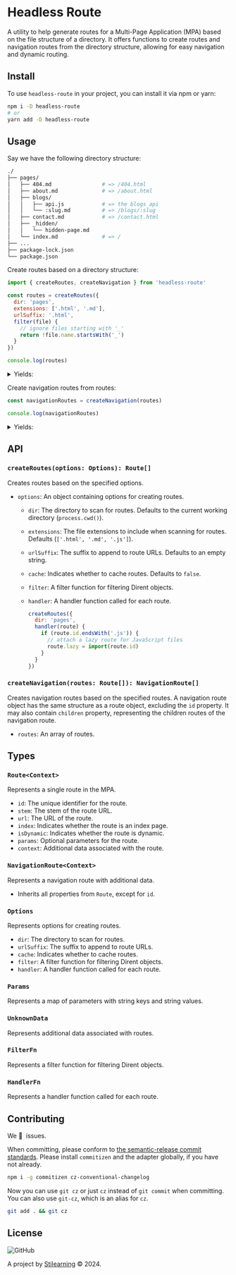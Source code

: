 # Headless Route

A utility to help generate routes for a Multi-Page Application (MPA) based on the file structure of a directory. It offers functions to create routes and navigation routes from the directory structure, allowing for easy navigation and dynamic routing.

## Install

To use `headless-route` in your project, you can install it via npm or yarn:

```bash
npm i -D headless-route
# or
yarn add -D headless-route
```

## Usage

Say we have the following directory structure:

```bash
./
├── pages/
│   ├── 404.md                # => /404.html
│   ├── about.md              # => /about.html
│   ├── blogs/
│   │   ├── api.js            # => the blogs api
│   │   └── :slug.md          # => /blogs/:slug
│   ├── contact.md            # => /contact.html
│   ├── _hidden/
│   │   └── hidden-page.md
│   └── index.md              # => /
├── ...
├── package-lock.json
└── package.json
```

Create routes based on a directory structure:

```js
import { createRoutes, createNavigation } from 'headless-route'

const routes = createRoutes({
  dir: 'pages',
  extensions: ['.html', '.md'],
  urlSuffix: '.html',
  filter(file) {
    // ignore files starting with '_'
    return !file.name.startsWith('_')
  }
})

console.log(routes)
```

<details>
<summary>Yields:</summary>

```js
;[
  {
    id: 'pages/404.md',
    stem: '404',
    url: '/404.html',
    index: false,
    isDynamic: false
  },
  {
    id: 'pages/about.md',
    stem: 'about',
    url: '/about.html',
    index: false,
    isDynamic: false
  },
  {
    id: 'pages/blogs/:slug.md',
    stem: 'blogs/:slug',
    url: '/blogs/:slug.html',
    index: false,
    isDynamic: true,
    params: { ':slug': '/blogs/:slug' }
  },
  {
    id: 'pages/contact.md',
    stem: 'contact',
    url: '/contact.html',
    index: false,
    isDynamic: false
  },
  {
    id: 'pages/index.md',
    stem: 'index',
    url: '/index.html',
    index: true,
    isDynamic: false
  }
]
```

</details>

Create navigation routes from routes:

```js
const navigationRoutes = createNavigation(routes)

console.log(navigationRoutes)
```

<details>
<summary>Yields:</summary>

```js
;[
  {
    stem: '404',
    url: '/404.html',
    index: false,
    isDynamic: false
  },
  {
    stem: 'about',
    url: '/about.html',
    index: false,
    isDynamic: false
  },
  {
    stem: 'blogs',
    url: '/blogs',
    index: true,
    isDynamic: false,
    children: [
      {
        stem: 'blogs/:slug',
        url: '/blogs/:slug.html',
        index: false,
        isDynamic: true,
        params: {
          ':slug': '/blogs/:slug'
        }
      }
    ]
  },
  {
    stem: 'contact',
    url: '/contact.html',
    index: false,
    isDynamic: false
  },
  {
    stem: 'index',
    url: '/index.html',
    index: true,
    isDynamic: false
  }
]
```

</details>

## API

### `createRoutes(options: Options): Route[]`

Creates routes based on the specified options.

- `options`: An object containing options for creating routes.

  - `dir`: The directory to scan for routes. Defaults to the current working directory (`process.cwd()`).
  - `extensions`: The file extensions to include when scanning for routes. Defaults (`['.html', '.md', '.js']`).
  - `urlSuffix`: The suffix to append to route URLs. Defaults to an empty string.
  - `cache`: Indicates whether to cache routes. Defaults to `false`.
  - `filter`: A filter function for filtering Dirent objects.
  - `handler`: A handler function called for each route.

    ```js
    createRoutes({
      dir: 'pages',
      handler(route) {
        if (route.id.endsWith('.js')) {
          // attach a lazy route for JavaScript files
          route.lazy = import(route.id)
        }
      }
    })
    ```

### `createNavigation(routes: Route[]): NavigationRoute[]`

Creates navigation routes based on the specified routes. A navigation route object has the same structure as a route object, excluding the `id` property. It may also contain `children` property, representing the children routes of the navigation route.

- `routes`: An array of routes.

## Types

### `Route<Context>`

Represents a single route in the MPA.

- `id`: The unique identifier for the route.
- `stem`: The stem of the route URL.
- `url`: The URL of the route.
- `index`: Indicates whether the route is an index page.
- `isDynamic`: Indicates whether the route is dynamic.
- `params`: Optional parameters for the route.
- `context`: Additional data associated with the route.

### `NavigationRoute<Context>`

Represents a navigation route with additional data.

- Inherits all properties from `Route`, except for `id`.

### `Options`

Represents options for creating routes.

- `dir`: The directory to scan for routes.
- `urlSuffix`: The suffix to append to route URLs.
- `cache`: Indicates whether to cache routes.
- `filter`: A filter function for filtering Dirent objects.
- `handler`: A handler function called for each route.

### `Params`

Represents a map of parameters with string keys and string values.

### `UnknownData`

Represents additional data associated with routes.

### `FilterFn`

Represents a filter function for filtering Dirent objects.

### `HandlerFn`

Represents a handler function called for each route.

## Contributing

We 💛&nbsp; issues.

When committing, please conform to [the semantic-release commit standards](https://www.conventionalcommits.org/). Please install `commitizen` and the adapter globally, if you have not already.

```bash
npm i -g commitizen cz-conventional-changelog
```

Now you can use `git cz` or just `cz` instead of `git commit` when committing. You can also use `git-cz`, which is an alias for `cz`.

```bash
git add . && git cz
```

## License

![GitHub](https://img.shields.io/github/license/bent10/headless-route)

A project by [Stilearning](https://stilearning.com) &copy; 2024.
